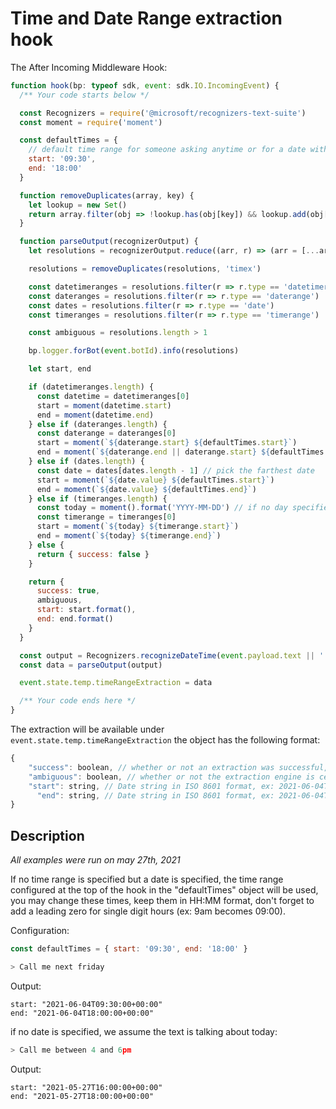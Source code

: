 # Time and Date Range extraction hook

The After Incoming Middleware Hook:
```javascript
function hook(bp: typeof sdk, event: sdk.IO.IncomingEvent) {
  /** Your code starts below */

  const Recognizers = require('@microsoft/recognizers-text-suite')
  const moment = require('moment')

  const defaultTimes = {
    // default time range for someone asking anytime or for a date with no specific time, keep in HH:MM string
    start: '09:30',
    end: '18:00'
  }

  function removeDuplicates(array, key) {
    let lookup = new Set()
    return array.filter(obj => !lookup.has(obj[key]) && lookup.add(obj[key]))
  }

  function parseOutput(recognizerOutput) {
    let resolutions = recognizerOutput.reduce((arr, r) => (arr = [...arr, ...r.resolution.values]), [])

    resolutions = removeDuplicates(resolutions, 'timex')

    const datetimeranges = resolutions.filter(r => r.type == 'datetimerange')
    const dateranges = resolutions.filter(r => r.type == 'daterange')
    const dates = resolutions.filter(r => r.type == 'date')
    const timeranges = resolutions.filter(r => r.type == 'timerange')

    const ambiguous = resolutions.length > 1

    bp.logger.forBot(event.botId).info(resolutions)

    let start, end

    if (datetimeranges.length) {
      const datetime = datetimeranges[0]
      start = moment(datetime.start)
      end = moment(datetime.end)
    } else if (dateranges.length) {
      const daterange = dateranges[0]
      start = moment(`${daterange.start} ${defaultTimes.start}`)
      end = moment(`${daterange.end || daterange.start} ${defaultTimes.end}`)
    } else if (dates.length) {
      const date = dates[dates.length - 1] // pick the farthest date
      start = moment(`${date.value} ${defaultTimes.start}`)
      end = moment(`${date.value} ${defaultTimes.end}`)
    } else if (timeranges.length) {
      const today = moment().format('YYYY-MM-DD') // if no day specified, choose today
      const timerange = timeranges[0]
      start = moment(`${today} ${timerange.start}`)
      end = moment(`${today} ${timerange.end}`)
    } else {
      return { success: false }
    }

    return {
      success: true,
      ambiguous,
      start: start.format(),
      end: end.format()
    }
  }

  const output = Recognizers.recognizeDateTime(event.payload.text || '', Recognizers.Culture.English)
  const data = parseOutput(output)

  event.state.temp.timeRangeExtraction = data

  /** Your code ends here */
}
```

The extraction will be available under `event.state.temp.timeRangeExtraction` the object has the following format:
```javascript
{
    "success": boolean, // whether or not an extraction was successful, if false all other values will be null
    "ambiguous": boolean, // whether or not the extraction engine is certain about its result
    "start": string, // Date string in ISO 8601 format, ex: 2021-06-04T16:00:00+00:00
      "end": string, // Date string in ISO 8601 format, ex: 2021-06-04T17:00:00+00:00
}
```
## Description
_All examples were run on may 27th, 2021_

If no time range is specified but a date is specified, the time range configured at the top of the hook in the "defaultTimes" object will be used, you may change these times, keep them in HH:MM format, don't forget to add a leading zero for single digit hours (ex: 9am becomes 09:00).

Configuration:
```javascript
const defaultTimes = { start: '09:30', end: '18:00' }
```

```javascript
> Call me next friday
```
Output:
```
start: "2021-06-04T09:30:00+00:00"
end: "2021-06-04T18:00:00+00:00"
```

if no date is specified, we assume the text is talking about today:

```javascript
> Call me between 4 and 6pm
```

Output:
```
start: "2021-05-27T16:00:00+00:00"
end: "2021-05-27T18:00:00+00:00"
```
